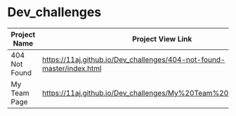 # Dev_challenges

| Project Name          |  Project View Link |
| ----------------------| ------------------ | 
| 404 Not Found         | https://11aj.github.io/Dev_challenges/404-not-found-master/index.html                      | 
| My Team Page          | https://11aj.github.io/Dev_challenges/My%20Team%20Page/index.html                          |
